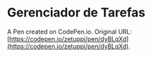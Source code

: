 # Gerenciador de Tarefas

A Pen created on CodePen.io. Original URL: [https://codepen.io/zetuppi/pen/dyBLqXd](https://codepen.io/zetuppi/pen/dyBLqXd).

